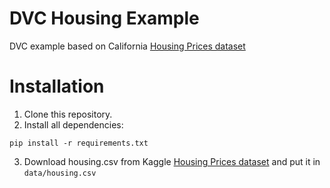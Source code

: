 # DVC Housing Example

DVC example based on California [Housing Prices dataset](https://www.kaggle.com/camnugent/california-housing-prices)

# Installation

1. Clone this repository.
2. Install all dependencies:

```
pip install -r requirements.txt
```

3. Download housing.csv from Kaggle [Housing Prices dataset](https://www.kaggle.com/camnugent/california-housing-prices) and put it in `data/housing.csv`
